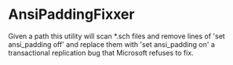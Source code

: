 # AnsiPaddingFixxer

Given a path this utility will scan *.sch files and remove lines of 'set ansi_padding off' and replace them with 'set ansi_padding on' a transactional replication bug that Microsoft refuses to fix.
